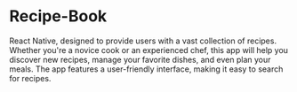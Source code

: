 # Recipe-Book
 React Native, designed to provide users with a vast collection of recipes. Whether you're a novice cook or an experienced chef, this app will help you discover new recipes, manage your favorite dishes, and even plan your meals. The app features a user-friendly interface, making it easy to search for recipes.
